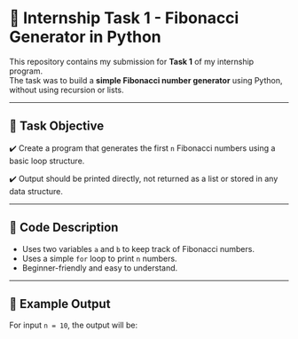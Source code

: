 # 🧮 Internship Task 1 - Fibonacci Generator in Python

This repository contains my submission for **Task 1** of my internship program.  
The task was to build a **simple Fibonacci number generator** using Python, without using recursion or lists.

---

## 🚀 Task Objective

✔️ Create a program that generates the first `n` Fibonacci numbers using a basic loop structure.

✔️ Output should be printed directly, not returned as a list or stored in any data structure.

---

## 📄 Code Description

- Uses two variables `a` and `b` to keep track of Fibonacci numbers.
- Uses a simple `for` loop to print `n` numbers.
- Beginner-friendly and easy to understand.

---

## 📌 Example Output

For input `n = 10`, the output will be:

